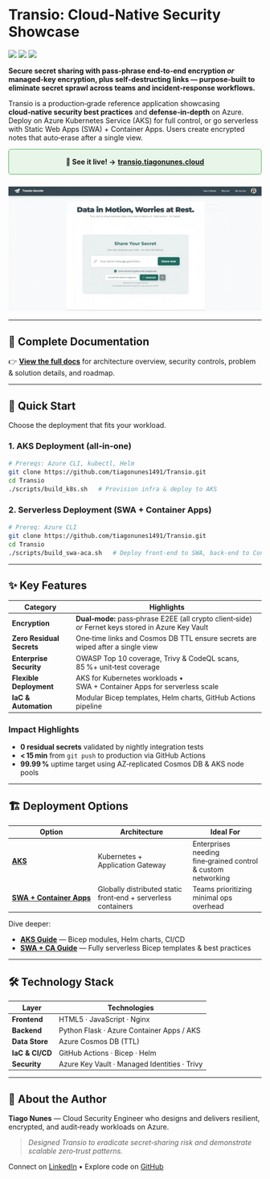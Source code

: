 # Transio: Cloud-Native Security Showcase

[![](https://img.shields.io/github/actions/workflow/status/tiagonunes1491/Transio/ci.yml?label=CI%20%F0%9F%9A%80)](https://github.com/tiagonunes1491/Transio/actions)
[![](https://img.shields.io/badge/coverage-85%25-brightgreen)](https://tiagonunes1491.github.io/Transio/)
[![](https://img.shields.io/badge/license-MIT-blue)](https://github.com/tiagonunes1491/Transio/blob/main/LICENSE)

**Secure secret sharing with pass‑phrase end‑to‑end encryption *or* managed‑key encryption, plus self‑destructing links — purpose‑built to eliminate secret sprawl across teams and incident‑response workflows.**

Transio is a production‑grade reference application showcasing **cloud‑native security best practices** and **defense‑in‑depth** on Azure. Deploy on Azure Kubernetes Service (AKS) for full control, or go serverless with Static Web Apps (SWA) + Container Apps. Users create encrypted notes that auto‑erase after a single view.


<div style="text-align: center; padding: 1rem; border: 1px solid #4CAF50; border-radius: 5px; margin-bottom: 1.5rem; background-color: #e8f5e9;"> <strong>👀 See it live! &rarr;</strong> <a href="https://transio.tiagonunes.cloud" target="_blank" rel="noopener"><strong>transio.tiagonunes.cloud</strong></a> </div>

![Demo of Transio](docs/demo.gif)


---

## 📖 Complete Documentation

👉 **[View the full docs](https://tiagonunes1491.github.io/Transio/)** for architecture overview, security controls, problem & solution details, and roadmap.

---

## 🚀 Quick Start

Choose the deployment that fits your workload.

### 1. AKS Deployment (all‑in‑one)

```bash
# Prereqs: Azure CLI, kubectl, Helm
git clone https://github.com/tiagonunes1491/Transio.git
cd Transio
./scripts/build_k8s.sh   # Provision infra & deploy to AKS
```

### 2. Serverless Deployment (SWA + Container Apps)

```bash
# Prereq: Azure CLI
git clone https://github.com/tiagonunes1491/Transio.git
cd Transio
./scripts/build_swa-aca.sh   # Deploy front‑end to SWA, back‑end to Container Apps
```

---

## ✨ Key Features

| Category                  | Highlights                                                                                          |
| ------------------------- | --------------------------------------------------------------------------------------------------- |
| **Encryption**            | **Dual‑mode:** pass‑phrase E2EE (all crypto client‑side) *or* Fernet keys stored in Azure Key Vault |
| **Zero Residual Secrets** | One‑time links and Cosmos DB TTL ensure secrets are wiped after a single view                       |
| **Enterprise Security**   | OWASP Top 10 coverage, Trivy & CodeQL scans, 85 %+ unit‑test coverage                               |
| **Flexible Deployment**   | AKS for Kubernetes workloads • SWA + Container Apps for serverless scale                            |
| **IaC & Automation**      | Modular Bicep templates, Helm charts, GitHub Actions pipeline                                       |

### Impact Highlights

* **0 residual secrets** validated by nightly integration tests
* **< 15 min** from `git push` to production via GitHub Actions
* **99.99 %** uptime target using AZ‑replicated Cosmos DB & AKS node pools

---

## 🏗️ Deployment Options

| Option                                          | Architecture                                                  | Ideal For                                                    |
| ----------------------------------------------- | ------------------------------------------------------------- | ------------------------------------------------------------ |
| **[AKS](infra/20-platform-aks/)**                      | Kubernetes + Application Gateway                              | Enterprises needing fine‑grained control & custom networking |
| **[SWA + Container Apps](infra/20-platform-swa/)** | Globally distributed static front‑end + serverless containers | Teams prioritizing minimal ops overhead                      |

Dive deeper:

* **[AKS Guide](infra/20-platform-aks/README.md)** — Bicep modules, Helm charts, CI/CD
* **[SWA + CA Guide](infra/20-platform-swa/README.md)** — Fully serverless Bicep templates & best practices

---

## 🛠️ Technology Stack

| Layer           | Technologies                                 |
| --------------- | -------------------------------------------- |
| **Frontend**    | HTML5 · JavaScript · Nginx                   |
| **Backend**     | Python Flask · Azure Container Apps / AKS    |
| **Data Store**  | Azure Cosmos DB (TTL)                        |
| **IaC & CI/CD** | GitHub Actions · Bicep · Helm                |
| **Security**    | Azure Key Vault · Managed Identities · Trivy |

---

## 👤 About the Author

**Tiago Nunes** — Cloud Security Engineer who designs and delivers resilient, encrypted, and audit‑ready workloads on Azure.

> *Designed Transio to eradicate secret‑sharing risk and demonstrate scalable zero‑trust patterns.*

Connect on [LinkedIn](https://www.linkedin.com/in/tiago-nunes1491/) • Explore code on [GitHub](https://github.com/tiagonunes1491)
